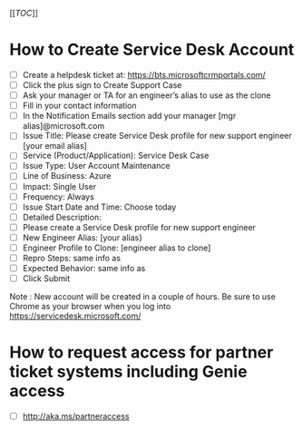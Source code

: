 [[_TOC_]]
# How to Create Service Desk Account

- [ ] Create a helpdesk ticket at:  https://bts.microsoftcrmportals.com/
- [ ] Click the plus sign to Create Support Case
- [ ] Ask your manager or TA for an engineer’s alias to use as the clone
- [ ] Fill in your contact information
- [ ] In the Notification Emails section add your manager [mgr alias]@microsoft.com
- [ ] Issue Title:  Please create Service Desk profile for new support engineer [your email alias]
- [ ] Service (Product/Application):  Service Desk Case
- [ ] Issue Type:  User Account Maintenance
- [ ] Line of Business:  Azure
- [ ] Impact:  Single User
- [ ] Frequency:  Always
- [ ] Issue Start Date and Time:  Choose today
- [ ] Detailed Description:  
- [ ] Please create a Service Desk profile for new support engineer
- [ ] New Engineer Alias:  [your alias}
- [ ] Engineer Profile to Clone:  [engineer alias to clone]
- [ ] Repro Steps:  same info as 
- [ ] Expected Behavior:  same info as 
- [ ] Click Submit

Note : New account will be created in a couple of hours.  Be sure to use Chrome as your browser when you log into https://servicedesk.microsoft.com/

# How to request access for partner ticket systems including Genie access

- [ ] http://aka.ms/partneraccess
